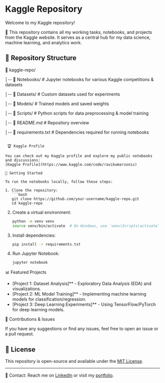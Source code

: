 # Kaggle Repository

Welcome to my Kaggle repository! 

🚀 This repository contains all my working tasks, notebooks, and projects from the Kaggle website. It serves as a central hub for my data science, machine learning, and analytics work.

## 📂 Repository Structure

📁 kaggle-repo/

│-- 📂 Notebooks/        # Jupyter notebooks for various Kaggle competitions & datasets

│-- 📂 Datasets/         # Custom datasets used for experiments

│-- 📂 Models/           # Trained models and saved weights

│-- 📂 Scripts/          # Python scripts for data preprocessing & model training

│-- 📜 README.md         # Repository overview

│-- 📜 requirements.txt  # Dependencies required for running notebooks
```

 🏆 Kaggle Profile

You can check out my Kaggle profile and explore my public notebooks and discussions:
[Kaggle Profile](https://www.kaggle.com/code/ravikumarsonis)

🚀 Getting Started

To run the notebooks locally, follow these steps:

1. Clone the repository:
   ```bash
   git clone https://github.com/your-username/kaggle-repo.git
   cd kaggle-repo
   ```
2. Create a virtual environment:
   ```bash
   python -m venv venv
   source venv/bin/activate  # On Windows, use `venv\Scripts\activate`
   ```
3. Install dependencies:
   ```bash
   pip install -r requirements.txt
   ```
4. Run Jupyter Notebook:
   ```bash
   jupyter notebook
   ```

 📊 Featured Projects

- [Project 1: Dataset Analysis]** - Exploratory Data Analysis (EDA) and visualizations.
- [Project 2: ML Model Training]** - Implementing machine learning models for classification/regression.
- [Project 3: Deep Learning Experiments]** - Using TensorFlow/PyTorch for deep learning models.

 📌 Contributions & Issues

If you have any suggestions or find any issues, feel free to open an issue or a pull request.

## 📜 License

This repository is open-source and available under the [MIT License](LICENSE).

---
📧 Contact: Reach me on [LinkedIn](https://www.linkedin.com/in/ravi-soni123/) or visit my [portfolio](https://ravisoni.vercel.app/).

